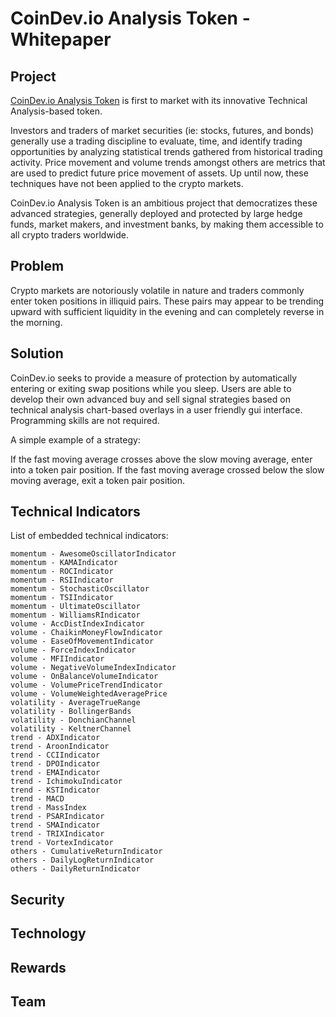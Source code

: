 # CoinDev.io Analysis Token - Whitepaper

## Project

[CoinDev.io Analysis Token](https://coindev.io) is first to market with its innovative Technical Analysis-based token.

Investors and traders of market securities (ie: stocks, futures, and bonds) generally use a trading discipline to evaluate, time, and identify trading opportunities by analyzing statistical trends gathered from historical trading activity.  Price movement and volume trends amongst others are metrics that are used to predict future price movement of assets.  Up until now, these techniques have not been applied to the crypto markets.

CoinDev.io Analysis Token is an ambitious project that democratizes these advanced strategies, generally deployed and protected by large hedge funds, market makers, and investment banks, by making them accessible to all crypto traders worldwide.

## Problem

Crypto markets are notoriously volatile in nature and traders commonly enter token positions in illiquid pairs.  These pairs may appear to be trending upward with sufficient liquidity in the evening and can completely reverse in the morning.

## Solution

CoinDev.io seeks to provide a measure of protection by automatically entering or exiting swap positions while you sleep.
Users are able to develop their own advanced buy and sell signal strategies based on technical analysis chart-based overlays in a user friendly gui interface.  
Programming skills are not required.

A simple example of a strategy:

If the fast moving average crosses above the slow moving average, enter into a token pair position.
If the fast moving average crossed below the slow moving average, exit a token pair position.

## Technical Indicators

List of embedded technical indicators:

    momentum - AwesomeOscillatorIndicator
    momentum - KAMAIndicator
    momentum - ROCIndicator
    momentum - RSIIndicator
    momentum - StochasticOscillator
    momentum - TSIIndicator
    momentum - UltimateOscillator
    momentum - WilliamsRIndicator
    volume - AccDistIndexIndicator
    volume - ChaikinMoneyFlowIndicator
    volume - EaseOfMovementIndicator
    volume - ForceIndexIndicator
    volume - MFIIndicator
    volume - NegativeVolumeIndexIndicator
    volume - OnBalanceVolumeIndicator
    volume - VolumePriceTrendIndicator
    volume - VolumeWeightedAveragePrice
    volatility - AverageTrueRange
    volatility - BollingerBands
    volatility - DonchianChannel
    volatility - KeltnerChannel
    trend - ADXIndicator
    trend - AroonIndicator
    trend - CCIIndicator
    trend - DPOIndicator
    trend - EMAIndicator
    trend - IchimokuIndicator
    trend - KSTIndicator
    trend - MACD
    trend - MassIndex
    trend - PSARIndicator
    trend - SMAIndicator
    trend - TRIXIndicator
    trend - VortexIndicator
    others - CumulativeReturnIndicator
    others - DailyLogReturnIndicator
    others - DailyReturnIndicator


## Security

## Technology

## Rewards

## Team
